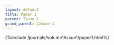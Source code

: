 ```yaml
---
layout: default
title: Paper 1
parent: Issue 1
grand_parent: Volume I
---
```


{%include /journals/volume1/issue1/paper1.html%}